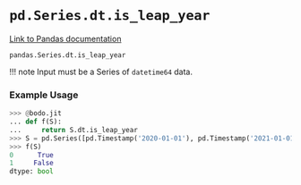 # `pd.Series.dt.is_leap_year`

[Link to Pandas documentation](https://pandas.pydata.org/docs/reference/api/pandas.Series.dt.is_leap_year.html#pandas.Series.dt.is_leap_year)

`pandas.Series.dt.is_leap_year`

!!! note
	Input must be a Series of `datetime64` data.

### Example Usage

``` py
>>> @bodo.jit
... def f(S):
...     return S.dt.is_leap_year
>>> S = pd.Series([pd.Timestamp('2020-01-01'), pd.Timestamp('2021-01-01')])
>>> f(S)
0      True
1     False
dtype: bool
```

